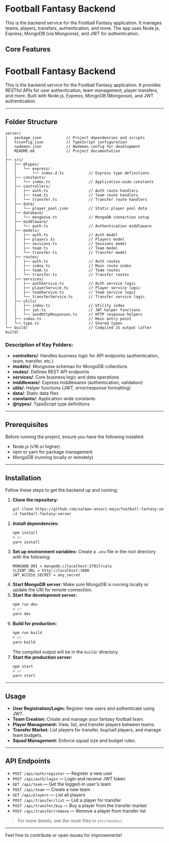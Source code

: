 # Football Fantasy Backend

This is the backend service for the Football Fantasy application. It manages teams, players, transfers, authentication, and more. The app uses Node.js, Express, MongoDB (via Mongoose), and JWT for authentication.

## Core Features

# Football Fantasy Backend

This is the backend service for the Football Fantasy application. It provides RESTful APIs for user authentication, team management, player transfers, and more. Built with Node.js, Express, MongoDB (Mongoose), and JWT authentication.

---

## Folder Structure

```
server/
│   package.json           // Project dependencies and scripts
│   tsconfig.json          // TypeScript configuration
│   nodemon.json           // Nodemon config for development
│   README.md              // Project documentation
│
├── src/
│   ├── @types/
│   │   └── express/
│   │       └── index.d.ts           // Express type definitions
│   ├── constants/
│   │   └── index.ts                 // Application-wide constants
│   ├── controllers/
│   │   ├── auth.ts                  // Auth route handlers
│   │   ├── team.ts                  // Team route handlers
│   │   └── transfer.ts              // Transfer route handlers
│   ├── data/
│   │   └── player_pool.json         // Static player pool data
│   ├── database/
│   │   └── mongoose.ts              // MongoDB connection setup
│   ├── middleware/
│   │   └── auth.ts                  // Authentication middleware
│   ├── models/
│   │   ├── auth.ts                  // Auth model
│   │   ├── players.ts               // Players model
│   │   ├── sessions.ts              // Sessions model
│   │   ├── team.ts                  // Team model
│   │   └── transfer.ts              // Transfer model
│   ├── routes/
│   │   ├── auth.ts                  // Auth routes
│   │   ├── index.ts                 // Main route index
│   │   ├── team.ts                  // Team routes
│   │   └── transfer.ts              // Transfer routes
│   ├── services/
│   │   ├── authService.ts           // Auth service logic
│   │   ├── playerService.ts         // Player service logic
│   │   ├── teamService.ts           // Team service logic
│   │   └── transferService.ts       // Transfer service logic
│   ├── utils/
│   │   ├── index.ts                 // Utility index
│   │   ├── jwt.ts                   // JWT helper functions
│   │   └── sendHttpResponses.ts     // HTTP response helpers
│   ├── index.ts                     // Main entry point
│   └── type.ts                      // Shared types
└── build/                           // Compiled JS output (after build)
```

### Description of Key Folders:

- **controllers/**: Handles business logic for API endpoints (authentication, team, transfer, etc.)
- **models/**: Mongoose schemas for MongoDB collections
- **routes/**: Defines REST API endpoints
- **services/**: Core business logic and data operations
- **middleware/**: Express middlewares (authentication, validation)
- **utils/**: Helper functions (JWT, error/response formatting)
- **data/**: Static data files
- **constants/**: Application-wide constants
- **@types/**: TypeScript type definitions

---

## Prerequisites

Before running the project, ensure you have the following installed:

- Node.js (v16 or higher)
- npm or yarn for package management
- MongoDB (running locally or remotely)

---

## Installation

Follow these steps to get the backend up and running:

1. **Clone the repository:**
   ```sh
   git clone https://github.com/salman-ansari-maju/football-fantasy-server.git
   cd football-fantasy-server
   ```
2. **Install dependencies:**
   ```sh
   npm install
   # or
   yarn install
   ```
3. **Set up environment variables:**
   Create a `.env` file in the root directory with the following:
   ```env
   MONGODB_URI = mongodb://localhost:27017/calo
   CLIENT_URL = http://localhost:3000
   JWT_ACCESS_SECRET = any_secret
   ```
4. **Start MongoDB server:**
   Make sure MongoDB is running locally or update the URI for remote connection.
5. **Start the development server:**
   ```sh
   npm run dev
   # or
   yarn dev
   ```
6. **Build for production:**
   ```sh
   npm run build
   # or
   yarn build
   ```
   The compiled output will be in the `build/` directory.
7. **Start the production server:**
   ```sh
   npm start
   # or
   yarn start
   ```

---

## Usage

- **User Registration/Login:** Register new users and authenticate using JWT.
- **Team Creation:** Create and manage your fantasy football team.
- **Player Management:** View, list, and transfer players between teams.
- **Transfer Market:** List players for transfer, buy/sell players, and manage team budgets.
- **Squad Management:** Enforce squad size and budget rules.

---

## API Endpoints

- `POST /api/auth/register` — Register a new user
- `POST /api/auth/login` — Login and receive JWT token
- `GET /api/team` — Get the logged-in user's team
- `POST /api/team` — Create a new team
- `GET /api/players` — List all players
- `POST /api/transfer/list` — List a player for transfer
- `POST /api/transfer/buy` — Buy a player from the transfer market
- `POST /api/transfer/remove` — Remove a player from transfer list

> For more details, see the route files in `src/routes/`.

---

Feel free to contribute or open issues for improvements!
